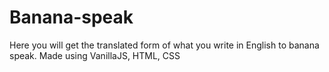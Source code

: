 # Banana-speak
Here you will get the translated form of what you write in English to banana speak.
Made using VanillaJS, HTML, CSS
